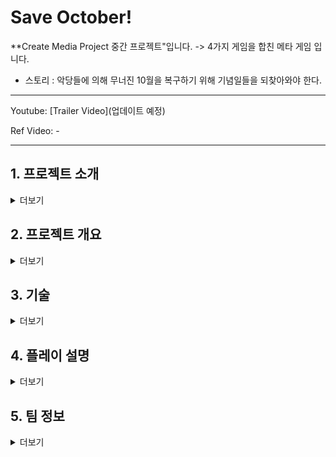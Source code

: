 # Save October!

**Create Media Project 중간 프로젝트"입니다.
-> 4가지 게임을 합친 메타 게임 입니다.
  - 스토리 : 악당들에 의해 무너진 10월을 복구하기 위해 기념일들을 되찾아와야 한다.
- - -
Youtube: [Trailer Video](업데이트 예정)

Ref Video: -
<br>
- - -
## 1. 프로젝트 소개
<details>
  <summary> 더보기 </summary>

> Set the main screen with a calendar for October and photos of four commemorative days
> 1. Armed Forces Day
>    * Shooting gmae
> 2. Korean Alphabet Day
>    * Quiz game
> 3. Police Day
>    * Casual game
> 4. Dokdo Day
>    * Defense game
>
> - The gmaes progress in the order of 1->2->3->4, and initially, only game 1 can be clicked (the other games cannot be clicked)
> - Clear the previous game to proceed to the next one
> - Each game has a gmae over condition, and if you fail, you will return to the main screen and must try again
> - The number of attempts for each game is unlimited


</details>

## 2. 프로젝트 개요
<details>
  <summary>더보기</summary>

  > 제작 기간 : 2주<br>
  > 개발 도구 : Processing<br>
  > 개발 언어 : java<br>

</details>

## 3. 기술
<details>
  <summary>더보기</summary>

- <b>Main Screen</b>
  > - CapCut : AI-based Video Editing<br>
  > - IIElevenLabs : Making Sound Effect - Game Clear<br>
- <b>Armed Forces Day</b>
  > - ChatGPT : Graphic - Making Civilian and Soldier
  > - IIElevenLabs : Making Sound Effect - player Gunfire, Enermy Gunfire, Civilian Scream<br>
- <b>Korean Alphabet Day</b>
  > - ChatGPT : Graphic - Making 3 kind of King Sejong
- <b>Police day</b>
  > - ChatGPT : Graphic - Making a Criminal Character
  > - IIElevenLabs : Making Sound Effect - Laughter sound, Siren, Wrong arrest sound effect<br>
- <b>Dokdo Day</b>
  > - ChatGPT
  
</details>


## 4. 플레이 설명
<details>
  <summary>더보기</summary>
  
  - Armed Foces Day
    >- Score display at the top left
    >- Soldiers and civilians appear on the screen at random locations
    >
    > - <b>Scoring rules</b>
    >   * 300+ points: Game Clear, Below -50 points: Game Over
    >   * Soldier Actions: Shooting +10 points, Taking Damage -20 points
    >   * Civilian Actions: Rescue +30 points, Rescue Failure -30 points, Shooting Civilian -50 points
    > - <b>Method</b>
    >   * Shooting: Use a mouse click (left, right, or wheel, any is allowed)
    >   * Rescue Civilians: Blow air or shout into the microphone

  - Korean Alphabet Day
    >- Have to get the questions related to Hangul
    >
    > - <b> Game Clear </b>
    >    * Answer 4 or more correctly
    > - <b> Game Over </b>
    >    * 3 or fewer correct answers
    >
    > - <b>Questions: 4 total questions</b>
    > - <b>Interface: Display four answer choices in a split-screen layout</b>
    > - <b>Selection: Move the character's face to the answer you think is correct</b>

  - Police Day
    > - Catch the criminal walking around the maze
    > - Top Right Indicator : Displays the color of the criminal's mask
    > - Screen View Limiting Effect
    >
    > - <b> Game Clear </b>
    >    * Arresting the criminal
    > - <b> Game Over </b>
    >    * Failing to arrest the criminal 5 times
    >  
    > - Civilian Arrest : Causes temporary screen blindness
    > - Arresting Criminals : Left-click on the character's torso with the mouse

  - Dokdo Day
    > - Stage 1 to Stage 8
    > - Initial Gold : 200 gold
    > 
    > - <b> Game Clear </b>
    >    * Clear all 8 stages
    > - <b> Game Over </b>
    >    * Monster reaching the island

</details>

## 5. 팀 정보
<details>
  <summary> 더보기 </summary>
  
> 프로젝트 : Save October !
> 
> 팀명: CMP A+ Team

<br>
<table align="center" width="900">
  <thead>
    <tr>
      <th width="130" align="center">성명</th>
      <th width="270" align="center">소속</th>
      <th width="300" align="center">역할</th>
      <th width="100" align="center">깃허브</th>
      <th width="180" align="center">이메일</th>
    </tr>
  </thead>
  <tbody>
    <tr>
      <td width="130" align="center">손준표<br/>(팀장)</td>
      <td width="270" align="center">Ajou Univ - Digital Media</td>
      <td width="300">게임 메인 기획/개발/영상편집/사운드디자인 </br></td>
      <td width="100" align="center">
        <a href="https://github.com/sonnypyo">
          <img src="http://img.shields.io/badge/sonnypyo-655ced?style=social&logo=github"/>
        </a>
      </td>
      <td width="175" align="center">
        <a href="mailto:jp1598@ajou.ac.kr">
          <img src="https://img.shields.io/badge/jp1598-655ced?style=social&logo=gmail"/>
        </a>
      </td>
    </tr>
    <tr>
      <td width="130" align="center">윤지석</td>
      <td width="270" align="center">-</td>
      <td width="300">-</td>
      <td width="100" align="center">-</td>
      <td width="175" align="center">-</td>
    </tr>
    <tr>
      <td width="130" align="center">채희준</td>
      <td width="270" align="center">Ajou Univ - Digital Media</td>
      <td width="300">개발/디자인/문서 정리</td>
      <td width="100" align="center">
        <a href="https://github.com/Jun001209">
          <img src="http://img.shields.io/badge/Jun001209-655ced?style=social&logo=github"/>
        </a>
      </td>
      <td width="175" align="center">
        <a href="mailto:tigger009@ajou.ac.kr">
          <img src="https://img.shields.io/badge/JUn001209-655ced?style=social&logo=gmail"/>
        </a>
      </td>
    </tr>
    <tr>
     <td width="130" align="center">김민성</td>
      <td width="270" align="center">-</td>
      <td width="300">-</td>
      <td width="100" align="center">-</td>
      <td width="175" align="center">-</td>
    </tr>
  </tbody>
</table>

</details>

